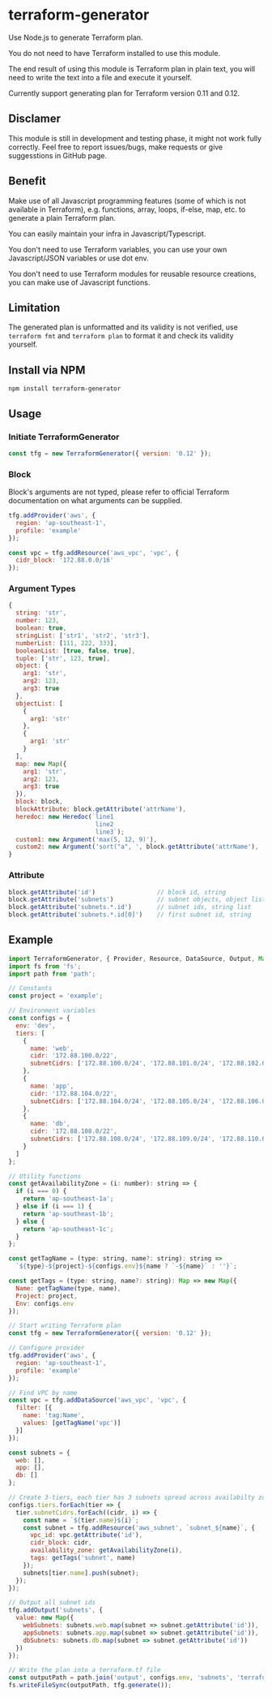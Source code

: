 # **terraform-generator**

Use Node.js to generate Terraform plan.

You do not need to have Terraform installed to use this module.

The end result of using this module is Terraform plan in plain text, you will need to write the text into a file and execute it yourself.

Currently support generating plan for Terraform version 0.11 and 0.12.

## **Disclamer**

This module is still in development and testing phase, it might not work fully correctly. Feel free to report issues/bugs, make requests or give suggesstions in GitHub page.

## **Benefit**

Make use of all Javascript programming features (some of which is not available in Terraform), e.g. functions, array, loops, if-else, map, etc. to generate a plain Terraform plan.

You can easily maintain your infra in Javascript/Typescript.

You don't need to use Terraform variables, you can use your own Javascript/JSON variables or use dot env. 

You don't need to use Terraform modules for reusable resource creations, you can make use of Javascript functions.

## **Limitation**

The generated plan is unformatted and its validity is not verified, use `terraform fmt` and `terraform plan` to format it and check its validity yourself.

## **Install via NPM**

```
npm install terraform-generator
```

## **Usage**

### **Initiate TerraformGenerator**
```javascript
const tfg = new TerraformGenerator({ version: '0.12' });
```

### **Block**
Block's arguments are not typed, please refer to official Terraform documentation on what arguments can be supplied.

```javascript
tfg.addProvider('aws', {
  region: 'ap-southeast-1',
  profile: 'example'
});

const vpc = tfg.addResource('aws_vpc', 'vpc', {
  cidr_block: '172.88.0.0/16'
});
```

### **Argument Types**
```javascript
{
  string: 'str',
  number: 123,
  boolean: true,
  stringList: ['str1', 'str2', 'str3'],
  numberList: [111, 222, 333],
  booleanList: [true, false, true],
  tuple: ['str', 123, true],
  object: {
    arg1: 'str',
    arg2: 123,
    arg3: true
  },
  objectList: [
    {
      arg1: 'str'
    },
    {
      arg1: 'str'
    }
  ],
  map: new Map({
    arg1: 'str',
    arg2: 123,
    arg3: true
  }),
  block: block,
  blockAttribute: block.getAttribute('attrName'),
  heredoc: new Heredoc(`line1
                        line2
                        line3`);
  custom1: new Argument('max(5, 12, 9)'),
  custom2: new Argument('sort("a", ', block.getAttribute('attrName'), ', "c")')
}
```

### **Attribute**
```javascript
block.getAttribute('id')                 // block id, string
block.getAttribute('subnets')            // subnet objects, object list
block.getAttribute('subnets.*.id')       // subnet ids, string list
block.getAttribute('subnets.*.id[0]')    // first subnet id, string
```

## **Example**
```javascript
import TerraformGenerator, { Provider, Resource, DataSource, Output, Map } from 'terraform-generator';
import fs from 'fs';
import path from 'path';

// Constants
const project = 'example';

// Environment variables
const configs = {
  env: 'dev',
  tiers: [
    {
      name: 'web',
      cidr: '172.88.100.0/22',
      subnetCidrs: ['172.88.100.0/24', '172.88.101.0/24', '172.88.102.0/24']
    },
    {
      name: 'app',
      cidr: '172.88.104.0/22',
      subnetCidrs: ['172.88.104.0/24', '172.88.105.0/24', '172.88.106.0/24']
    },
    {
      name: 'db',
      cidr: '172.88.108.0/22',
      subnetCidrs: ['172.88.108.0/24', '172.88.109.0/24', '172.88.110.0/24']
    }
  ]
};

// Utility functions
const getAvailabilityZone = (i: number): string => {
  if (i === 0) {
    return 'ap-southeast-1a';
  } else if (i === 1) {
    return 'ap-southeast-1b';
  } else {
    return 'ap-southeast-1c';
  }
};

const getTagName = (type: string, name?: string): string =>
  `${type}-${project}-${configs.env}${name ? `-${name}` : ''}`;

const getTags = (type: string, name?: string): Map => new Map({
  Name: getTagName(type, name),
  Project: project,
  Env: configs.env
});

// Start writing Terraform plan
const tfg = new TerraformGenerator({ version: '0.12' });

// Configure provider
tfg.addProvider('aws', {
  region: 'ap-southeast-1',
  profile: 'example'
});

// Find VPC by name
const vpc = tfg.addDataSource('aws_vpc', 'vpc', {
  filter: [{
    name: 'tag:Name',
    values: [getTagName('vpc')]
  }]
});

const subnets = {
  web: [],
  app: [],
  db: []
};

// Create 3-tiers, each tier has 3 subnets spread across availabilty zones
configs.tiers.forEach(tier => {
  tier.subnetCidrs.forEach((cidr, i) => {
    const name = `${tier.name}${i}`;
    const subnet = tfg.addResource('aws_subnet', `subnet_${name}`, {
      vpc_id: vpc.getAttribute('id'),
      cidr_block: cidr,
      availability_zone: getAvailabilityZone(i),
      tags: getTags('subnet', name)
    });
    subnets[tier.name].push(subnet);
  });
});

// Output all subnet ids
tfg.addOutput('subnets', {
  value: new Map({
    webSubnets: subnets.web.map(subnet => subnet.getAttribute('id')),
    appSubnets: subnets.app.map(subnet => subnet.getAttribute('id')),
    dbSubnets: subnets.db.map(subnet => subnet.getAttribute('id'))
  })
});

// Write the plan into a terraform.tf file
const outputPath = path.join('output', configs.env, 'subnets', 'terraform.tf');
fs.writeFileSync(outputPath, tfg.generate());
```